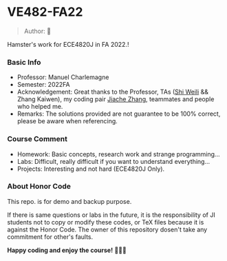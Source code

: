 # VE482-FA22
> Author: :hamster:

Hamster's work for ECE4820J in FA 2022.!

### Basic Info

+ Professor: Manuel Charlemagne
+ Semester: 2022FA
+ Acknowledgement: Great thanks to the Professor, TAs ([Shi Weili](https://github.com/WillyKidd) && Zhang Kaiwen), my coding pair [Jiache Zhang](https://github.com/17876zjc), teammates and people who helped me.
+ Remarks: The solutions provided are not guarantee to be 100% correct, please be aware when referencing.

### Course Comment

+ Homework: Basic concepts, research work and strange programming...
+ Labs: Difficult, really difficult if you want to understand everything...
+ Projects: Interesting and not hard (ECE4820J Only).

### About Honor Code

This repo. is for demo and backup purpose.

If there is same questions or labs in the future, it is the responsibility of JI students not to copy or modify these codes, or TeX files because it is against the Honor Code. The owner of this repository dosen't take any commitment for other's faults.



**Happy coding and enjoy the course!** :tada::tada::tada:
